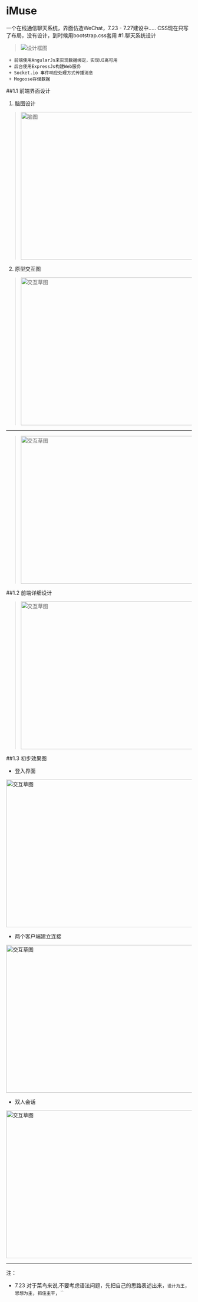 iMuse
=====

一个在线通信聊天系统，界面仿造WeChat，7.23 - 7.27建设中.....
CSS现在只写了布局，没有设计，到时候用bootstrap.css套用
#1.聊天系统设计			
> <img src="./doc/frame.png" alt="设计框图" />

```
 + 前端使用AngularJs来实现数据绑定，实现UI高可用
 + 后台使用ExpressJs构建Web服务
 + Socket.io 事件响应处理方式传播消息
 + Mogoose存储数据
```

##1.1 前端界面设计
	
1. 脑图设计				
> <img src="./doc/client-mind.png" width="600" height="400" alt="脑图" />

2. 原型交互图 
> <img src="./doc/draft-1.png" width="600" height="400" alt="交互草图" />		
------------
> <img src="./doc/draft-2.png" width="600" height="400" alt="交互草图" />

##1.2 前端详细设计
>
><img src="./doc/detail.png" width="700" height="400" alt="交互草图" />


##1.3 初步效果图			
+ 登入界面				
<img src="./doc/show-1.png" width="600" height="400" alt="交互草图" />   

+ 两个客户端建立连接			
<img src="./doc/show-2.png" width="600" height="400" alt="交互草图" />   

+ 双人会话				
<img src="./doc/show-3.png" width="600" height="400" alt="交互草图" />   

----------
注：	
+ 7.23 对于菜鸟来说,不要考虑语法问题，先把自己的思路表述出来，`设计为王`，`思想为主`，`抓住主干`，``
